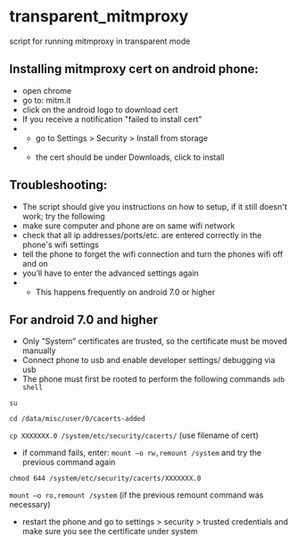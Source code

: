 # transparent_mitmproxy
script for running mitmproxy in transparent mode

Installing mitmproxy cert on android phone:
--------------------------

* open chrome
* go to: mitm.it
* click on the android logo to download cert
* If you receive a notification "failed to install cert"
* * go to Settings > Security > Install from storage
* * the cert should be under Downloads, click to install

Troubleshooting:
--------------------------

* The script should give you instructions on how to setup, if it still doesn't work; try the following
* make sure computer and phone are on same wifi network
* check that all ip addresses/ports/etc. are entered correctly in the phone's wifi settings
* tell the phone to forget the wifi connection and turn the phones wifi off and on 
* you’ll have to enter the advanced settings again
* * This happens frequently on android 7.0 or higher


For android 7.0 and higher 
--------------------------

* Only “System” certificates are trusted, so the certificate must be moved manually
* Connect phone to usb and enable developer settings/ debugging via usb
* The phone must first be rooted to perform the following commands
``adb shell ``

``su``

``cd /data/misc/user/0/cacerts-added``

``cp XXXXXXX.0 /system/etc/security/cacerts/`` (use filename of cert)

* if command fails, enter: ``mount –o rw,remount /system`` and try the previous command again

``chmod 644 /system/etc/security/cacerts/XXXXXXX.0``

``mount –o ro,remount /system`` (if the previous remount command was necessary)

* restart the phone and go to settings > security > trusted credentials and make sure you see the certificate under system
